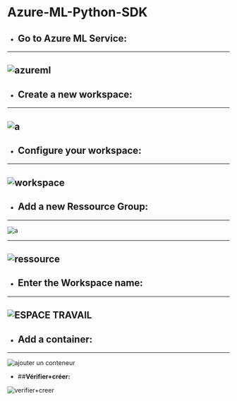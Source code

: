 # **Azure-ML-Python-SDK**

- ## **Go to Azure ML Service:**

---

![azureml](https://user-images.githubusercontent.com/78825764/204752341-5cece9c0-034a-4659-947f-6a84456bb174.PNG)
---

- ## **Create a new workspace:**

---


![a](https://user-images.githubusercontent.com/78825764/204752910-2926f539-be05-46ce-b74b-8e9f3b744ca3.PNG)
---

- ## **Configure your workspace:**

---

![workspace](https://user-images.githubusercontent.com/78825764/204758218-bd444e17-ff33-4197-9c39-50948c08bb37.PNG)
---

- ## **Add a new Ressource Group:**

---


![a](https://user-images.githubusercontent.com/78825764/204759192-699b882d-cc2f-44d0-b9d7-8a7be1e2544f.PNG)

---


![ressource](https://user-images.githubusercontent.com/78825764/204759326-cc9aad4b-2b4d-4e74-8c99-1e7b9658cd39.PNG)
---
- ## **Enter the Workspace name:**

---

![ESPACE TRAVAIL](https://user-images.githubusercontent.com/78825764/204759568-b98d8d5f-8493-474f-83a4-c0e54347db03.PNG)
---


- ## **Add a container:**
---

![ajouter un conteneur](https://user-images.githubusercontent.com/78825764/204761841-112b32d0-ea36-4a4c-8bb1-e7f2dc2fa552.PNG)

- ##**Vérifier+créer:**

![verifier+creer](https://user-images.githubusercontent.com/78825764/204764670-4a53c284-c5fb-4aea-9dfb-d03767ee07ac.PNG)
